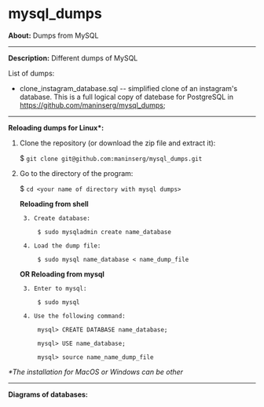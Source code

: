 # mysql_dumps

**About:** Dumps from MySQL

<hr>

**Description:** Different dumps of MySQL

List of dumps:
  - clone_instagram_database.sql -- simplified clone of an instagram's database. This is a full logical copy of datebase for PostgreSQL in https://github.com/maninserg/mysql_dumps;

<hr>

<b>Reloading dumps for Linux*:</b>

1. Clone the repository (or download the zip file and extract it):

    $ `git clone git@github.com:maninserg/mysql_dumps.git`

2. Go to the directory of the program:
   
    $ `cd <your name of directory with mysql dumps>`

    **Reloading from shell**

        3. Create database:
   
            $ sudo mysqladmin create name_database
    
        4. Load the dump file:

            $ sudo mysql name_database < name_dump_file
    
      **OR Reloading from mysql**

        3. Enter to mysql:

            $ sudo mysql

        4. Use the following command:
            
            mysql> CREATE DATABASE name_database;
    
            mysql> USE name_database;
    
            mysql> source name_name_dump_file
    
<i>*The installation for MacOS or Windows can be other</i>

<hr>

**Diagrams of databases:**
